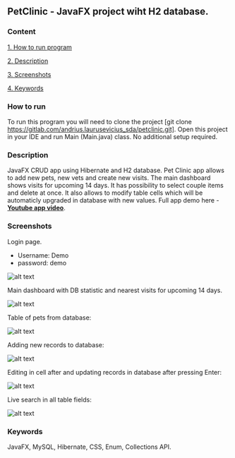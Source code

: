 ## PetClinic - JavaFX project wiht H2 database.

### Content

[1. How to run program](#how-to-run)

[2. Description](#description)

[3. Screenshots](#screenshots)

[4. Keywords](#keywords)

### How to run

To run this program you will need to clone the project [git clone https://gitlab.com/andrius.laurusevicius_sda/petclinic.git]. Open this project in your IDE and run Main (Main.java) class. No additional setup required.

### Description

JavaFX CRUD app using Hibernate and H2 database. Pet Clinic app allows to add new pets, new vets and create new visits. The main dashboard shows visits for upcoming 14 days. It has possibility to select couple items and delete at once. It also allows to modify table cells which will be automaticly upgraded in database with new values. Full app demo here - **[Youtube app video](https://www.youtube.com/watch?v=iHLw_3Ghuac)**.

### Screenshots

Login page. 

- Username: Demo
- password: demo

![alt text](https://gitlab.com/andrius.laurusevicius_sda/petclinic/uploads/4a831c8fbd14a8025ecf30dac9b29d27/login-dash.png)

Main dashboard with DB statistic and nearest visits for upcoming 14 days.

![alt text](https://gitlab.com/andrius.laurusevicius_sda/petclinic/uploads/199a3c218d5072d64eab6acec0c300ef/main-dash.png)

Table of pets from database:

![alt text](https://gitlab.com/andrius.laurusevicius_sda/petclinic/uploads/6f20af7f469ada02e9adbcc7f07f6cab/pet-dash.png)

Adding new records to database:

![alt text](https://gitlab.com/andrius.laurusevicius_sda/petclinic/uploads/6ec688a4093bcfed0243f7f24acc395b/new-visit.png)

Editing in cell after and updating records in database after pressing Enter:

![alt text](https://gitlab.com/andrius.laurusevicius_sda/petclinic/uploads/2a3dc870410bf48a864ce5d9b8f0bee7/editing-cell.png)

Live search in all table fields:

![alt text](https://gitlab.com/andrius.laurusevicius_sda/petclinic/uploads/fa1d4175dd49735da4cf2ae599b21cef/live-search.png)

### Keywords

JavaFX, MySQL, Hibernate, CSS, Enum, Collections API.